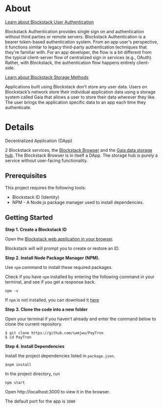 # About

[Learn about Blockstack User Authentication](https://blockstack.github.io/blockstack.js/index.html#authentication)

Blockstack Authentication provides single sign on and authentication without third parties or remote servers. Blockstack Authentication is a bearer token-based authentication system. From an app user's perspective, it functions similar to legacy third-party authentication techniques that they're familiar with. For an app developer, the flow is a bit different from the typical client-server flow of centralized sign in services (e.g., OAuth). Rather, with Blockstack, the authentication flow happens entirely client-side.

[Learn about Blockstack Storage Methods](https://blockstack.github.io/blockstack.js/index.html#storage)

Applications built using Blockstack don’t store any user data. Users on Blockstack’s network store their individual application data using a storage system called Gaia that allows a user to store their data wherever they like. The user brings the application specific data to an app each time they authenticate.


# Details

Decentralized Application (DApp)
 
2 Blockstack services, the [Blockstack Browser](https://browser.blockstack.org) and the [Gaia data storage hub](https://hub.blockstack.org/). The Blockstack Browser is in itself a DApp. The storage hub is purely a service without user-facing functionality.

## Prerequisites

This project requires the following tools:

- Blockstack ID (Identity)
- NPM - A Node.js package manager used to install dependencies.

## Getting Started

**Step 1. Create a Blockstack ID**

Open the [Blockstack web application in your browser](http://hackp.ac/blockstack-create).

Blockstack will will prompt you to create or restore an ID.

**Step 2. Install Node Package Manager (NPM).**

Use `npm` command to install these required packages.

Check if you have `npm` installed by entering the following command in your terminal, and see if you get a response back.

```
npm -v
```

If `npm` is not installed, you can download it [here](https://www.npmjs.com/get-npm)

**Step 3. Clone the code into a new folder**

Open your terminal if you haven't already and enter the command below to clone the current repository.

```
$ git clone https://github.com/samjwu/PayTron
$ cd PayTron
```

**Step 4. Install Dependencies**

Install the project dependencies listed in `package.json`.

```
$npm install
```

In the project directory, run 

```
npm start
```

Open http://localhost:3000 to view it in the browser.

The default port for the app is `3000`